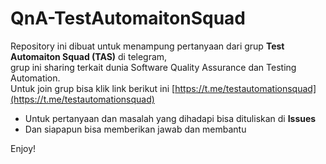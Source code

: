 # QnA-TestAutomaitonSquad

Repository ini dibuat untuk menampung pertanyaan dari grup **Test Automaiton Squad (TAS)** di telegram, <br />
grup ini sharing terkait dunia Software Quality Assurance dan Testing Automation. <br />
Untuk join grup bisa klik link berikut ini [https://t.me/testautomationsquad](https://t.me/testautomationsquad)

* Untuk pertanyaan dan masalah yang dihadapi bisa dituliskan di **Issues**
* Dan siapapun bisa memberikan jawab dan membantu<br/>

Enjoy!
